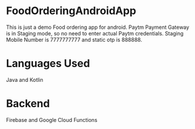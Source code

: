 # FoodOrderingAndroidApp

This is just a demo Food ordering app for android. 
Paytm Payment Gateway is in Staging mode, so no need to enter actual Paytm credentials. Staging Mobile Number is 7777777777 and static otp is 888888. 

# Languages Used
Java and Kotlin

# Backend
Firebase and Google Cloud Functions
